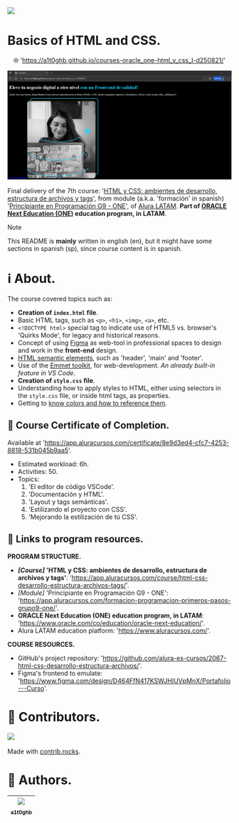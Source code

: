 <!-- Badges:
- Source: 'https://shields.io/docs/static-badges', 'https://shields.io/badges/static-badge'.
- HTML structure followed: 'https://github.com/facebook/docusaurus/blob/main/README.md?plain=1'.
- Badges with logos: 'https://shields.io/docs/logos', 'https://simpleicons.org/', 'https://github.com/simple-icons/simple-icons/blob/master/slugs.md'.
- HTML <a> tag not redirecting: 'https://stackoverflow.com/questions/8260546/make-a-html-link-that-does-nothing-literally-nothing/8260561#8260561', 'https://www.geeksforgeeks.org/html/how-to-create-html-link-that-does-not-follow-the-link/'.
-->

<!-- Badge: WIP
<p align="left">
  <a href="#" onclick="return false;"><img src="https://img.shields.io/badge/STATUS-WIP-yellow?style=flat"/></a>
</p>
-->

<!-- Badge: Done -->
<p align="left">
  <a href="#" onclick="return false;"><img src="https://img.shields.io/badge/STATUS-DONE-green?style=flat"/></a>
</p>

<!-- README structure followed:
- 'https://www.aluracursos.com/blog/como-escribir-un-readme-increible-en-tu-github/'.
- 'https://github.com/camilafernanda/GlicoCare/'.
- 'https://github.com/nasa/openmct/'.
- 'https://github.com/facebook/docusaurus'.
-->

# Basics of HTML and CSS.

<p align="center">
  🌐 '<a href="https://a1t0ghb.github.io/courses-oracle_one-html_y_css_I-d250821/">https://a1t0ghb.github.io/courses-oracle_one-html_y_css_I-d250821/</a>'
</p>

<!--
Enable autoplay of animated images:
- 'https://stackoverflow.com/questions/72508378/enable-gif-autoplay-on-github-readme/72509078#72509078'.
- 'https://github.com/orgs/community/discussions/47709'.
- 'https://github.com/settings/accessibility'.
Image width for GitHub READMEs:
- 'https://github.com/orgs/community/discussions/42424'.
- 'https://gist.github.com/uupaa/f77d2bcf4dc7a294d109'.
-->
<p align="center">
  <img src="rsrcs/media/img-readme_frontpage_media.png" width="1200" />
</p>

Final delivery of the 7th course: '[HTML y CSS: ambientes de desarrollo, estructura de archivos y tags](https://app.aluracursos.com/course/html-css-desarrollo-estructura-archivos-tags)', from module (a.k.a. 'formación' in spanish) '[Principiante en Programación G9 - ONE](https://app.aluracursos.com/formacion-programacion-primeros-pasos-grupo9-one)', of [Alura LATAM](https://www.aluracursos.com/). <b>Part of [ORACLE Next Education (ONE)](https://www.oracle.com/co/education/oracle-next-education/) education program, in LATAM</b>.

<!-- Callouts:
- Improved format taken from examples in 'https://github.com/nasa/openmct/blob/master/README.md?plain=1'.
-->
> [!NOTE]
> This README is **mainly** written in english (en), but it might have some sections in spanish (sp), since course content is in spanish.

# ℹ About.

The course covered topics such as:

- **Creation of `index.html` file**.
- Basic HTML tags, such as `<p>`, `<h1>`, `<img>`, `<a>`, etc.
- `<!DOCTYPE html>` special tag to indicate use of HTML5 vs. browser's 'Quirks Mode', for legacy and historical reasons.
- Concept of using [Figma](https://www.figma.com/) as web-tool in professional spaces to design and work in the **front-end** design.
- [HTML semantic elements](https://www.w3schools.com/html/html5_semantic_elements.asp), such as 'header', 'main' and 'footer'.
- Use of the [Emmet toolkit](https://docs.emmet.io/), for web-development. *An already built-in feature in VS Code*.
- **Creation of `style.css` file**.
- Understanding how to apply styles to HTML, either using selectors in the `style.css` file, or inside html tags, as properties.
- Getting to [know colors and how to reference them](https://www.w3schools.com/colors/default.asp).

## 🥇 Course Certificate of Completion.

Available at '<https://app.aluracursos.com/certificate/8e9d3ed4-cfc7-4253-8818-531b045b9aa5>'.
- Estimated workload: 6h.
- Activities: 50.
- Topics:
    1. 'El editor de código VSCode'.
    2. 'Documentación y HTML'.
    3. 'Layout y tags semánticas'.
    4. 'Estilizando el proyecto con CSS'.
    5. 'Mejorando la estilización de tú CSS'.

## 🔗 Links to program resources.

**PROGRAM STRUCTURE.**
- <b>*[Course]* 'HTML y CSS: ambientes de desarrollo, estructura de archivos y tags'</b>: '<https://app.aluracursos.com/course/html-css-desarrollo-estructura-archivos-tags/>'.
- *[Module]* 'Principiante en Programación G9 - ONE': '<https://app.aluracursos.com/formacion-programacion-primeros-pasos-grupo9-one/>'.
- **ORACLE Next Education (ONE) education program, in LATAM**: '<https://www.oracle.com/co/education/oracle-next-education/>'.
- Alura LATAM education platform: '<https://www.aluracursos.com/>'.

**COURSE RESOURCES.**
- GitHub's project repository: '<https://github.com/alura-es-cursos/2067-html-css-desarrollo-estructura-archivos/>'.
- Figma's frontend to emulate: '<https://www.figma.com/design/D464FfN417KSWJHIUVpMnX/Portafolio---Curso>'.

<!-- Embed dynamic content (image) of contributors:
- 'https://dev.to/lacolaco/introducing-contributors-img-keep-contributors-in-readme-md-gci'.
- 'https://contrib.rocks/'.
-->
# 🤝 Contributors.

<a href="https://github.com/a1t0ghb/courses-oracle_one-html_y_css_I-d250821/graphs/contributors">
  <img src="https://contrib.rocks/image?repo=a1t0ghb/courses-oracle_one-html_y_css_I-d250821" />
</a>

Made with [contrib.rocks](https://contrib.rocks).

<!-- Authors table structure
- From repo: 'https://github.com/camilafernanda/GlicoCare/blob/main/README.md?plain=1'.
-->
# 📜 Authors.

| [<img src="https://avatars.githubusercontent.com/u/32377614?v=4" width=70><br><sub>a1t0ghb</sub>](https://github.com/a1t0ghb) |
| :---: |
